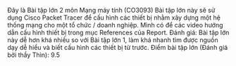 Đây là Bài tập lớn 2 môn Mạng máy tính (CO3093)
Bài tập lớn này sẽ sử dụng Cisco Packet Tracer để cấu hình các thiết bị nhằm xây dựng một hệ thống mạng cho một tổ chức / doanh nghiệp.
Mình có để các video hướng dẫn cấu hình thiết bị trong mục References của Report.
Đánh giá: Bài tập lớn này dễ hơn khá nhiều so với Bài tập lớn 1, làm khá nhanh tìm được nguồn dạy dễ hiểu và biết cấu hình các thiết bị từ trước.
Điểm bài tập lớn (Đánh giá bởi thầy Thìn): 9.5
